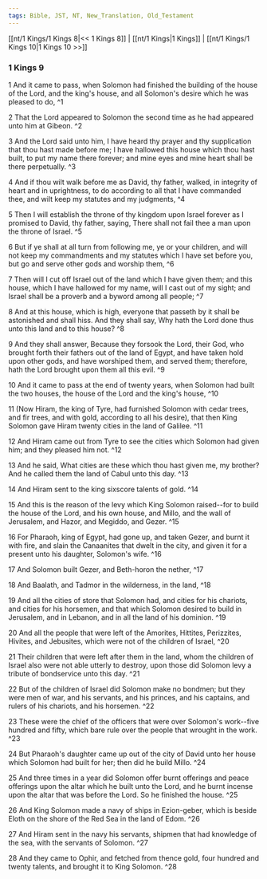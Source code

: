 ```yaml
---
tags: Bible, JST, NT, New_Translation, Old_Testament
---
```


[[nt/1 Kings/1 Kings 8|<< 1 Kings 8]] | [[nt/1 Kings|1 Kings]] | [[nt/1 Kings/1 Kings 10|1 Kings 10 >>]]

### 1 Kings 9

1 And it came to pass, when Solomon had finished the building of the house of the Lord, and the king\'s house, and all Solomon\'s desire which he was pleased to do,  ^1

2 That the Lord appeared to Solomon the second time as he had appeared unto him at Gibeon.  ^2

3 And the Lord said unto him, I have heard thy prayer and thy supplication that thou hast made before me; I have hallowed this house which thou hast built, to put my name there forever; and mine eyes and mine heart shall be there perpetually.  ^3

4 And if thou wilt walk before me as David, thy father, walked, in integrity of heart and in uprightness, to do according to all that I have commanded thee, and wilt keep my statutes and my judgments,  ^4

5 Then I will establish the throne of thy kingdom upon Israel forever as I promised to David, thy father, saying, There shall not fail thee a man upon the throne of Israel.  ^5

6 But if ye shall at all turn from following me, ye or your children, and will not keep my commandments and my statutes which I have set before you, but go and serve other gods and worship them,  ^6

7 Then will I cut off Israel out of the land which I have given them; and this house, which I have hallowed for my name, will I cast out of my sight; and Israel shall be a proverb and a byword among all people;  ^7

8 And at this house, which is high, everyone that passeth by it shall be astonished and shall hiss. And they shall say, Why hath the Lord done thus unto this land and to this house?  ^8

9 And they shall answer, Because they forsook the Lord, their God, who brought forth their fathers out of the land of Egypt, and have taken hold upon other gods, and have worshiped them, and served them; therefore, hath the Lord brought upon them all this evil.  ^9

10 And it came to pass at the end of twenty years, when Solomon had built the two houses, the house of the Lord and the king\'s house,  ^10

11 (Now Hiram, the king of Tyre, had furnished Solomon with cedar trees, and fir trees, and with gold, according to all his desire), that then King Solomon gave Hiram twenty cities in the land of Galilee.  ^11

12 And Hiram came out from Tyre to see the cities which Solomon had given him; and they pleased him not.  ^12

13 And he said, What cities are these which thou hast given me, my brother? And he called them the land of Cabul unto this day.  ^13

14 And Hiram sent to the king sixscore talents of gold.  ^14

15 And this is the reason of the levy which King Solomon raised\--for to build the house of the Lord, and his own house, and Millo, and the wall of Jerusalem, and Hazor, and Megiddo, and Gezer.  ^15

16 For Pharaoh, king of Egypt, had gone up, and taken Gezer, and burnt it with fire, and slain the Canaanites that dwelt in the city, and given it for a present unto his daughter, Solomon\'s wife.  ^16

17 And Solomon built Gezer, and Beth-horon the nether,  ^17

18 And Baalath, and Tadmor in the wilderness, in the land,  ^18

19 And all the cities of store that Solomon had, and cities for his chariots, and cities for his horsemen, and that which Solomon desired to build in Jerusalem, and in Lebanon, and in all the land of his dominion.  ^19

20 And all the people that were left of the Amorites, Hittites, Perizzites, Hivites, and Jebusites, which were not of the children of Israel,  ^20

21 Their children that were left after them in the land, whom the children of Israel also were not able utterly to destroy, upon those did Solomon levy a tribute of bondservice unto this day.  ^21

22 But of the children of Israel did Solomon make no bondmen; but they were men of war, and his servants, and his princes, and his captains, and rulers of his chariots, and his horsemen.  ^22

23 These were the chief of the officers that were over Solomon\'s work\--five hundred and fifty, which bare rule over the people that wrought in the work.  ^23

24 But Pharaoh\'s daughter came up out of the city of David unto her house which Solomon had built for her; then did he build Millo.  ^24

25 And three times in a year did Solomon offer burnt offerings and peace offerings upon the altar which he built unto the Lord, and he burnt incense upon the altar that was before the Lord. So he finished the house.  ^25

26 And King Solomon made a navy of ships in Ezion-geber, which is beside Eloth on the shore of the Red Sea in the land of Edom.  ^26

27 And Hiram sent in the navy his servants, shipmen that had knowledge of the sea, with the servants of Solomon.  ^27

28 And they came to Ophir, and fetched from thence gold, four hundred and twenty talents, and brought it to King Solomon.  ^28

 
